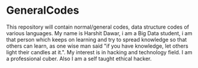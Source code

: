 # GeneralCodes
This repository will contain normal/general codes, data structure codes of various languages.
My name is Harshit Dawar, i am a Big Data student, i am that person which keeps on learning and try to spread knowledge so that others can learn, as one wise man said "if you have knowledge, let others light their candles at it.". My interest is in hacking and technology field. I am a professional cuber. Also I am a self taught ethical hacker.
